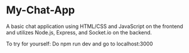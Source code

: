 # My-Chat-App
A basic chat application using HTML/CSS and JavaScript on the frontend and utilizes Node.js, Express, and Socket.io on the backend.

To try for yourself:
Do
npm run dev
and go to localhost:3000
